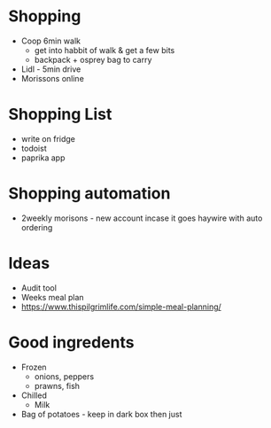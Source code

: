 # Shopping

- Coop 6min walk 
  - get into habbit of walk & get a few bits
  - backpack + osprey bag to carry
- Lidl - 5min drive
- Morissons online



# Shopping List

- write on fridge
- todoist
- paprika app



# Shopping automation

- 2weekly morisons - new account incase it goes haywire with auto ordering



# Ideas

- Audit tool
- Weeks meal plan
- https://www.thispilgrimlife.com/simple-meal-planning/




# Good ingredents
- Frozen
  - onions, peppers
  - prawns, fish
- Chilled
  - Milk
- Bag of potatoes - keep in dark box then just
